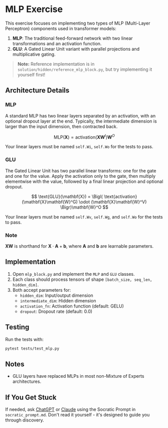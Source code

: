 # MLP Exercise

This exercise focuses on implementing two types of MLP (Multi-Layer Perceptron) components used in transformer models:

1. **MLP**: The traditional feed-forward network with two linear transformations and an activation function.
2. **GLU**: A Gated Linear Unit variant with parallel projections and multiplicative gating.

> **Note:** Reference implementation is in `solution/hidden/reference_mlp_block.py`, but try implementing it yourself first!

## Architecture Details

### MLP

A standard MLP has two linear layers separated by an activation, with an optional dropout layer at the end. Typically, the intermediate dimension is larger than the input dimension, then contracted back.

$$
\text{MLP}(\mathbf{X}) = \text{activation}(\mathbf{X}\mathbf{W}^I)\mathbf{W}^O
$$

Your linear layers must be named `self.Wi`, `self.Wo` for the tests to pass.

### GLU

The Gated Linear Unit has two parallel linear transforms: one for the gate and one for the value. Apply the activation only to the gate, then multiply elementwise with the value, followed by a final linear projection and optional dropout.

$$
\text{GLU}(\mathbf{X}) = \Bigl( \text{activation}(\mathbf{X}\mathbf{W}^G) \odot (\mathbf{X}\mathbf{W}^V) \Bigr)\mathbf{W}^O
$$

Your linear layers must be named `self.Wv`, `self.Wg`, and `self.Wo` for the tests to pass.

### Note

$\mathbf{X}\mathbf{W}$ is shorthand for $\mathbf{X} \cdot \mathbf{A} + \mathbf{b}$, where $\mathbf{A}$ and $\mathbf{b}$ are learnable parameters.

## Implementation

1. Open `mlp_block.py` and implement the `MLP` and `GLU` classes.
2. Each class should process tensors of shape `[batch_size, seq_len, hidden_dim]`.
3. Both accept parameters for:
   - `hidden_dim`: Input/output dimension
   - `intermediate_dim`: Hidden dimension
   - `activation_fn`: Activation function (default: GELU)
   - `dropout`: Dropout rate (default: 0.0)

## Testing

Run the tests with:
```bash
pytest tests/test_mlp.py
```

## Notes

- GLU layers have replaced MLPs in most non-Mixture of Experts architectures.

## If You Get Stuck

If needed, ask [ChatGPT](https://chatgpt.com) or [Claude](https://claude.ai) using the Socratic Prompt in `socratic_prompt.md`. Don't read it yourself - it's designed to guide you through discovery.